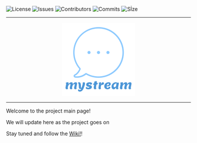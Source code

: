![License](https://img.shields.io/github/license/akarakoc/mystream) ![Issues](https://img.shields.io/github/issues/akarakoc/mystream) ![Contributors](https://img.shields.io/github/contributors/akarakoc/mystream) ![Commits](https://img.shields.io/github/commit-activity/y/akarakoc/mystream) ![Sİze](https://img.shields.io/github/languages/code-size/akarakoc/mystream)
***
<p align="center">
  <img src="https://github.com/akarakoc/SWE574/blob/master/items/46acde53-e815-431a-ba96-e5230f2f7ee1_200x200.png">
</p>

***

Welcome to the project main page!

We will update here as the project goes on

Stay tuned and follow the [Wiki!](https://github.com/akarakoc/SWE574/wiki)! 
 
